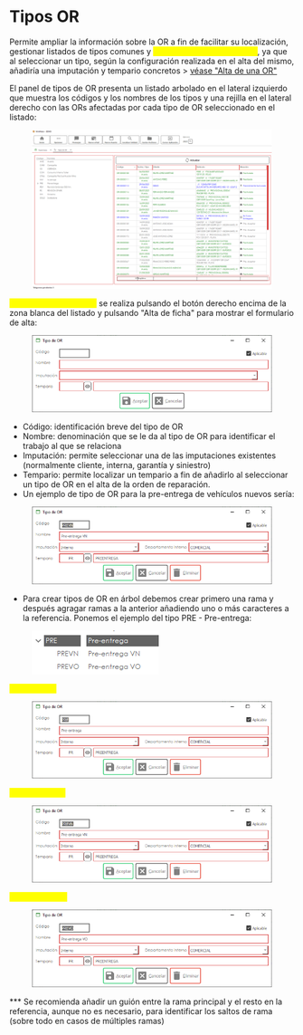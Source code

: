 # Tipos OR

Permite ampliar la información sobre la OR a fin de facilitar su localización, gestionar listados de tipos comunes y <mark style="color:yellow;">simplificar el alta de una OR</mark>, ya que al seleccionar un tipo, según la configuración realizada en el alta del mismo, añadiría una imputación y tempario concretos > [véase "Alta de una OR"](https://winmotor.gitbook.io/winmotor-automocion/manuales/automocion/taller/ordenes-de-reparacion/alta-de-una-or)

El panel de tipos de OR presenta un listado arbolado en el lateral izquierdo que muestra los códigos y los nombres de los tipos y una rejilla en el lateral derecho con las ORs afectadas por cada tipo de OR seleccionado en el listado:

<figure><img src="../../../.gitbook/assets/imagen (2).png" alt=""><figcaption></figcaption></figure>

<mark style="color:yellow;">El alta de un tipo de OR</mark> se realiza pulsando el botón derecho encima de la zona blanca del listado y pulsando "Alta de ficha" para mostrar el formulario de alta:

<figure><img src="../../../.gitbook/assets/imagen (3).png" alt=""><figcaption></figcaption></figure>

* Código: identificación breve del tipo de OR
* Nombre: denominación que se le da al tipo de OR para identificar el trabajo al que se relaciona
* Imputación: permite seleccionar una de las imputaciones existentes (normalmente cliente, interna, garantía y siniestro)
* Tempario: permite localizar un tempario a fin de añadirlo al seleccionar un tipo de OR en el alta de la orden de reparación.
* Un ejemplo de tipo de OR para la pre-entrega de vehículos nuevos sería:

<figure><img src="../../../.gitbook/assets/imagen (7).png" alt=""><figcaption></figcaption></figure>

* Para crear tipos de OR en árbol debemos crear primero una rama y después agragar ramas a la anterior añadiendo uno o más caracteres a la referencia. Ponemos el ejemplo del tipo PRE - Pre-entrega:

<figure><img src="../../../.gitbook/assets/imagen (1) (2).png" alt=""><figcaption></figcaption></figure>

<mark style="color:yellow;">Rama origen</mark>

<figure><img src="../../../.gitbook/assets/imagen (8).png" alt=""><figcaption></figcaption></figure>

<mark style="color:yellow;">Rama destino 1</mark>

<figure><img src="../../../.gitbook/assets/imagen (11).png" alt=""><figcaption></figcaption></figure>

<mark style="color:yellow;">Rama destino 2</mark>

<figure><img src="../../../.gitbook/assets/imagen (16).png" alt=""><figcaption></figcaption></figure>

\*\*\* Se recomienda añadir un guión entre la rama principal y el resto en la referencia, aunque no es necesario, para identificar los saltos de rama (sobre todo en casos de múltiples ramas)
